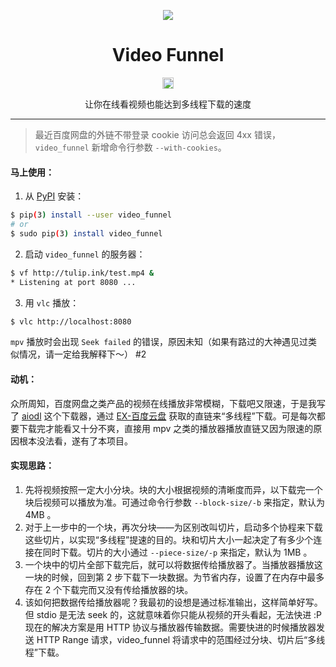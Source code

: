 <p align="center"><img src="funnel.png" /></p>
<h1 align="center">Video Funnel</h1>
<p align="center"><a href="https://badge.fury.io/py/video-funnel"><img src="https://badge.fury.io/py/video-funnel.svg" alt="PyPI version" height="18"></a></p>
<p align="center">让你在线看视频也能达到多线程下载的速度</p>

***
> 最近百度网盘的外链不带登录 cookie 访问总会返回 4xx 错误，`video_funnel` 新增命令行参数 `--with-cookies`。

#### 马上使用：

1. 从 [PyPI](https://pypi.python.org/pypi/video_funnel) 安装：
```bash
$ pip(3) install --user video_funnel
# or
$ sudo pip(3) install video_funnel
```

2. 启动 `video_funnel` 的服务器：
```bash
$ vf http://tulip.ink/test.mp4 &
* Listening at port 8080 ...
```

3. 用 `vlc` 播放：
```bash
$ vlc http://localhost:8080
```
`mpv` 播放时会出现 `Seek failed` 的错误，原因未知（如果有路过的大神遇见过类似情况，请一定给我解释下～） #2

#### 动机：

众所周知，百度网盘之类产品的视频在线播放非常模糊，下载吧又限速，于是我写了 [aiodl](https://github.com/cshuaimin/aiodl) 这个下载器，通过 [EX-百度云盘](https://github.com/gxvv/ex-baiduyunpan/) 获取的直链来“多线程”下载。可是每次都要下载完才能看又十分不爽，直接用 mpv 之类的播放器播放直链又因为限速的原因根本没法看，遂有了本项目。

#### 实现思路：

1. 先将视频按照一定大小分块。块的大小根据视频的清晰度而异，以下载完一个块后视频可以播放为准。可通过命令行参数 `--block-size/-b` 来指定，默认为 4MB 。
2. 对于上一步中的一个块，再次分块——为区别改叫切片，启动多个协程来下载这些切片，以实现“多线程”提速的目的。块和切片大小一起决定了有多少个连接在同时下载。切片的大小通过 `--piece-size/-p` 来指定，默认为 1MB 。
3. 一个块中的切片全部下载完后，就可以将数据传给播放器了。当播放器播放这一块的时候，回到第 2 步下载下一块数据。为节省内存，设置了在内存中最多存在 2 个下载完而又没有传给播放器的块。
4. 该如何把数据传给播放器呢？我最初的设想是通过标准输出，这样简单好写。但 stdio 是无法 seek 的，这就意味着你只能从视频的开头看起，无法快进 :P
现在的解决方案是用 HTTP 协议与播放器传输数据。需要快进的时候播放器发送 HTTP Range 请求，video_funnel 将请求中的范围经过分块、切片后“多线程”下载。
